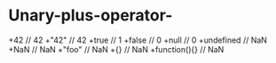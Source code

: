# Unary-plus-operator-
 
+42 // 42
+"42" // 42
+true // 1
+false // 0
+null // 0
+undefined // NaN
+NaN // NaN
+"foo" // NaN
+{} // NaN
+function(){} // NaN
